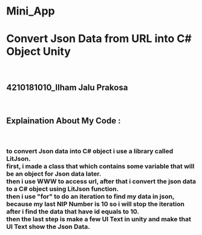 # Mini_App

<h1> Convert Json Data from URL into C# Object Unity </h1>
<br>
<h2> 4210181010_Ilham Jalu Prakosa </h2>
<br>
<h2> Explaination About My Code : </h2>
<br>
<h3> to convert Json data into C# object i use a library called LitJson. <br>
  first, i made a class that which contains some variable that will be an object for Json data later.<br>
  then i use WWW to access url, after that i convert the json data to a C# object using LitJson function. <br>
  then i use "for" to do an iteration to find my data in json, because my last NIP Number is 10 so i will stop the iteration after i find the data that have id equals to 10. <br>
  then the last step is make a few UI Text in unity and make that UI Text show the Json Data.</h3>
<br>

